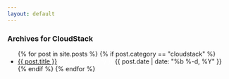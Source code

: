 ```yaml
---
layout: default
---
```


<h3>Archives for CloudStack</h3>
<ul class="recent-posts">
  {% for post in site.posts %}
  {% if post.category == "cloudstack" %}
    <li>
      <div>
        <span class="title"><a href="{{ post.url | prepend: site.baseurl }}">{{ post.title }}</a> <span class="label label-{{ post.highlight }}"><a href="/{{ post.category }}" style="color: #fff; text-decoration: none;">{{ post.category }}</a></span></span>
        <span class="date">{{ post.date | date: "%b %-d, %Y" }}</span>
      </div>
    </li>
  {% endif %}
  {% endfor %}
</ul>
